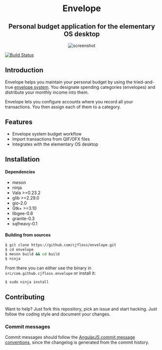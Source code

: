 <div>
  <h1 align="center">Envelope</h1>
  <h2 align="center">Personal budget application for the elementary OS desktop</h2>
</div>
<p align="center">
<img src="https://raw.githubusercontent.com/cjfloss/envelope/master/data/screenshots/05.png" alt="screenshot">
</p>

[![Build Status](https://travis-ci.org/cjfloss/envelope.svg)](https://travis-ci.org/cjfloss/envelope)

## Introduction

Envelope helps you maintain your personal budget by using the tried-and-true [envelope system](https://en.wikipedia.org/wiki/Envelope_system). You designate spending categories (envelopes) and distribute your monthly income into them.

Envelope lets you configure accounts where you record all your transactions. You then assign each of them to a category.

## Features

* Envelope system budget workflow
* Import transactions from QIF/OFX files
* Integrates with the elementary OS desktop

## Installation

#### Dependencies
* meson
* ninja
* Vala >=0.23.2
* glib >=2.29.0
* gio-2.0
* Gtk+ >=3.10
* libgee-0.8
* granite-0.3
* sqlheavy-0.1

#### Building from sources
```sh
$ git clone https://github.com/cjfloss/envelope.git
$ cd envelope
$ meson build && cd build
$ ninja
```
From there you can either use the binary in `src/com.github.cjfloss.envelope` or install it:
```sh
$ sudo ninja install
```

## Contributing

Want to help? Just fork this repository, pick an issue and start hacking. Just follow the coding style and document your changes.

### Commit messages

Commit messages should follow the [AngularJS commit message conventions](https://docs.google.com/document/d/1QrDFcIiPjSLDn3EL15IJygNPiHORgU1_OOAqWjiDU5Y/edit),
since the changelog is generated from the commit history.
